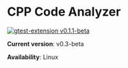 # CPP Code Analyzer

[![gtest-extension v0.1.1-beta](https://img.shields.io/badge/gtest--extension-v0.1.1--beta-brightgreen.svg)](https://github.com/ILXL/gtest-extension)

**Current version**: v0.3-beta

**Availability**: Linux

